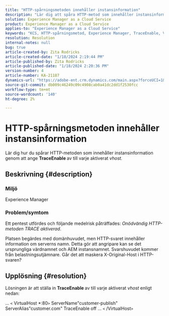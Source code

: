 ```yaml
---
title: "HTTP-spårningsmetoden innehåller instansinformation"
description: "Lär dig att spåra HTTP-metod som innehåller instansinformation."
solution: Experience Manager as a Cloud Service
product: Experience Manager as a Cloud Service
applies-to: "Experience Manager as a Cloud Service"
keywords: "KCS, HTTP-spårningsmetod, Experience Manager, TraceEnable, Vhost"
resolution: Resolution
internal-notes: null
bug: true
article-created-by: Zita Rodricks
article-created-date: "1/18/2024 2:19:44 PM"
article-published-by: Zita Rodricks
article-published-date: "1/18/2024 2:20:36 PM"
version-number: 4
article-number: KA-21187
dynamics-url: "https://adobe-ent.crm.dynamics.com/main.aspx?forceUCI=1&pagetype=entityrecord&etn=knowledgearticle&id=41a8f49e-0cb6-ee11-a569-6045bd0065f9"
source-git-commit: db009c46249c09c4908cab0a41dc2dd1f2530fcc
workflow-type: tm+mt
source-wordcount: '140'
ht-degree: 2%

---
```


# HTTP-spårningsmetoden innehåller instansinformation


Lär dig hur du spårar HTTP-metoden som innehåller instansinformation genom att ange <b>TraceEnable </b>av till varje aktiverat *vhost.*

## Beskrivning {#description}


### <b>Miljö</b>

Experience Manager



### <b>Problem/symtom</b>

Ett pentest utfördes och följande medelrisk påträffades: *Onödvändig HTTP-metoden TRACE aktiverad*.

Platsen begärdes med domänhuvudet, men HTTP-svaret innehåller information om serverns namn. Detta gör att angripare kan se det ursprungliga värdnamnet och AEM instansnamnet. Svarshuvudet kommer från belastningsutjämnare. Går det att maskera X-Original-Host i HTTP-svaren?


## Upplösning {#resolution}


Lösningen är att ställa in <b>TraceEnable </b>av till varje aktiverat *vhost* enligt nedan:

...
`<` VirtualHost \*:80`>`
ServerName&quot;customer-publish&quot; ServerAlias&quot;customer.com&quot; TraceEnable off ...
`<` /VirtualHost`>`

